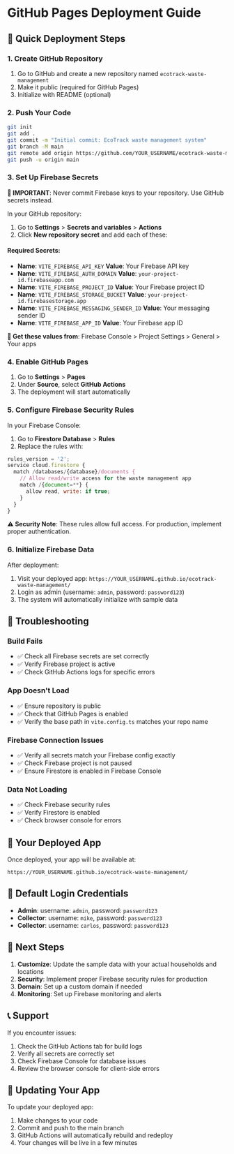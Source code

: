 # GitHub Pages Deployment Guide

## 🚀 Quick Deployment Steps

### 1. Create GitHub Repository
1. Go to GitHub and create a new repository named `ecotrack-waste-management`
2. Make it public (required for GitHub Pages)
3. Initialize with README (optional)

### 2. Push Your Code
```bash
git init
git add .
git commit -m "Initial commit: EcoTrack waste management system"
git branch -M main
git remote add origin https://github.com/YOUR_USERNAME/ecotrack-waste-management.git
git push -u origin main
```

### 3. Set Up Firebase Secrets
**🔐 IMPORTANT**: Never commit Firebase keys to your repository. Use GitHub secrets instead.

In your GitHub repository:
1. Go to **Settings** > **Secrets and variables** > **Actions**
2. Click **New repository secret** and add each of these:

#### Required Secrets:
- **Name**: `VITE_FIREBASE_API_KEY` **Value**: Your Firebase API key
- **Name**: `VITE_FIREBASE_AUTH_DOMAIN` **Value**: `your-project-id.firebaseapp.com`
- **Name**: `VITE_FIREBASE_PROJECT_ID` **Value**: Your Firebase project ID
- **Name**: `VITE_FIREBASE_STORAGE_BUCKET` **Value**: `your-project-id.firebasestorage.app`
- **Name**: `VITE_FIREBASE_MESSAGING_SENDER_ID` **Value**: Your messaging sender ID
- **Name**: `VITE_FIREBASE_APP_ID` **Value**: Your Firebase app ID

**📝 Get these values from**: Firebase Console > Project Settings > General > Your apps

### 4. Enable GitHub Pages
1. Go to **Settings** > **Pages**
2. Under **Source**, select **GitHub Actions**
3. The deployment will start automatically

### 5. Configure Firebase Security Rules
In your Firebase Console:
1. Go to **Firestore Database** > **Rules**
2. Replace the rules with:

```javascript
rules_version = '2';
service cloud.firestore {
  match /databases/{database}/documents {
    // Allow read/write access for the waste management app
    match /{document=**} {
      allow read, write: if true;
    }
  }
}
```

**⚠️ Security Note**: These rules allow full access. For production, implement proper authentication.

### 6. Initialize Firebase Data
After deployment:
1. Visit your deployed app: `https://YOUR_USERNAME.github.io/ecotrack-waste-management/`
2. Login as admin (username: `admin`, password: `password123`)
3. The system will automatically initialize with sample data

## 🔧 Troubleshooting

### Build Fails
- ✅ Check all Firebase secrets are set correctly
- ✅ Verify Firebase project is active
- ✅ Check GitHub Actions logs for specific errors

### App Doesn't Load
- ✅ Ensure repository is public
- ✅ Check that GitHub Pages is enabled
- ✅ Verify the base path in `vite.config.ts` matches your repo name

### Firebase Connection Issues
- ✅ Verify all secrets match your Firebase config exactly
- ✅ Check Firebase project is not paused
- ✅ Ensure Firestore is enabled in Firebase Console

### Data Not Loading
- ✅ Check Firebase security rules
- ✅ Verify Firestore is enabled
- ✅ Check browser console for errors

## 📱 Your Deployed App

Once deployed, your app will be available at:
```
https://YOUR_USERNAME.github.io/ecotrack-waste-management/
```

## 🔐 Default Login Credentials

- **Admin**: username: `admin`, password: `password123`
- **Collector**: username: `mike`, password: `password123`
- **Collector**: username: `carlos`, password: `password123`

## 🎯 Next Steps

1. **Customize**: Update the sample data with your actual households and locations
2. **Security**: Implement proper Firebase security rules for production
3. **Domain**: Set up a custom domain if needed
4. **Monitoring**: Set up Firebase monitoring and alerts

## 📞 Support

If you encounter issues:
1. Check the GitHub Actions tab for build logs
2. Verify all secrets are correctly set
3. Check Firebase Console for database issues
4. Review the browser console for client-side errors

## 🔄 Updating Your App

To update your deployed app:
1. Make changes to your code
2. Commit and push to the main branch
3. GitHub Actions will automatically rebuild and redeploy
4. Your changes will be live in a few minutes
